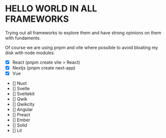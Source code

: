 # HELLO WORLD IN ALL FRAMEWORKS
Trying out all frameworks to explore them and have strong opinions on them with fundaments.

Of course we are using pnpm and vite where possible to avoid bloating my disk with node modules.

- [x] React (pnpm create vite > React)
- [x] Nextjs (pnpm create next-app)
- [x] Vue
- [] Nuxt
- [] Svelte
- [] Sveltekit
- [] Qwik
- [] Qwikcity
- [] Angular
- [] Preact
- [] Ember
- [] Solid
- [] Lit

